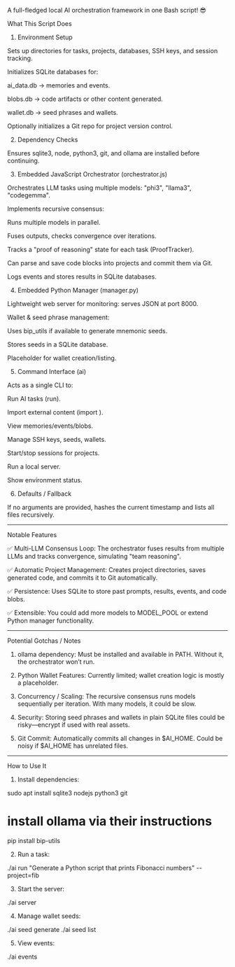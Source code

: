 A full-fledged local AI orchestration framework in one Bash script! 😎 

What This Script Does

1. Environment Setup

Sets up directories for tasks, projects, databases, SSH keys, and session tracking.

Initializes SQLite databases for:

ai_data.db → memories and events.

blobs.db → code artifacts or other content generated.

wallet.db → seed phrases and wallets.


Optionally initializes a Git repo for project version control.



2. Dependency Checks

Ensures sqlite3, node, python3, git, and ollama are installed before continuing.



3. Embedded JavaScript Orchestrator (orchestrator.js)

Orchestrates LLM tasks using multiple models: "phi3", "llama3", "codegemma".

Implements recursive consensus:

Runs multiple models in parallel.

Fuses outputs, checks convergence over iterations.

Tracks a "proof of reasoning" state for each task (ProofTracker).


Can parse and save code blocks into projects and commit them via Git.

Logs events and stores results in SQLite databases.



4. Embedded Python Manager (manager.py)

Lightweight web server for monitoring: serves JSON at port 8000.

Wallet & seed phrase management:

Uses bip_utils if available to generate mnemonic seeds.

Stores seeds in a SQLite database.


Placeholder for wallet creation/listing.



5. Command Interface (ai)

Acts as a single CLI to:

Run AI tasks (run).

Import external content (import <url>).

View memories/events/blobs.

Manage SSH keys, seeds, wallets.

Start/stop sessions for projects.

Run a local server.

Show environment status.




6. Defaults / Fallback

If no arguments are provided, hashes the current timestamp and lists all files recursively.





---

Notable Features

✅ Multi-LLM Consensus Loop: The orchestrator fuses results from multiple LLMs and tracks convergence, simulating "team reasoning".

✅ Automatic Project Management: Creates project directories, saves generated code, and commits it to Git automatically.

✅ Persistence: Uses SQLite to store past prompts, results, events, and code blobs.

✅ Extensible: You could add more models to MODEL_POOL or extend Python manager functionality.



---

Potential Gotchas / Notes

1. ollama dependency: Must be installed and available in PATH. Without it, the orchestrator won’t run.


2. Python Wallet Features: Currently limited; wallet creation logic is mostly a placeholder.


3. Concurrency / Scaling: The recursive consensus runs models sequentially per iteration. With many models, it could be slow.


4. Security: Storing seed phrases and wallets in plain SQLite files could be risky—encrypt if used with real assets.


5. Git Commit: Automatically commits all changes in $AI_HOME. Could be noisy if $AI_HOME has unrelated files.




---

How to Use It

1. Install dependencies:



sudo apt install sqlite3 nodejs python3 git
# install ollama via their instructions
pip install bip-utils

2. Run a task:



./ai run "Generate a Python script that prints Fibonacci numbers" --project=fib

3. Start the server:



./ai server

4. Manage wallet seeds:



./ai seed generate
./ai seed list

5. View events:



./ai events


